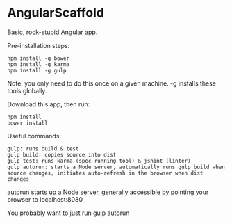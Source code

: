 # AngularScaffold
Basic, rock-stupid Angular app.

Pre-installation steps:
```
npm install -g bower
npm install -g karma
npm install -g gulp
```
Note: you only need to do this once on a given machine. -g installs these tools globally.

Download this app, then run:
```
npm install
bower install
```

Useful commands:
```
gulp: runs build & test
gulp build: copies source into dist
gulp test: runs karma (spec-running tool) & jshint (linter)
gulp autorun: starts a Node server, automatically runs gulp build when source changes, initiates auto-refresh in the browser when dist changes
```
autorun starts up a Node server, generally accessible by pointing your browser to localhost:8080

You probably want to just run gulp autorun